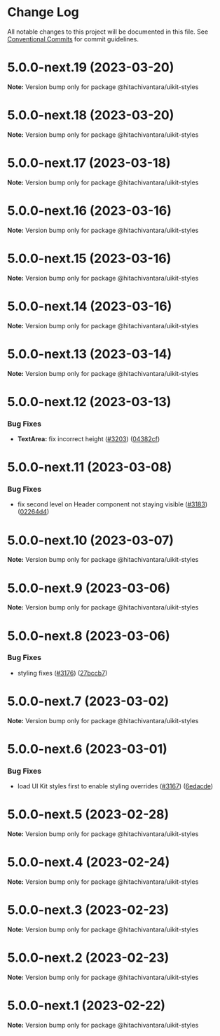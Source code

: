 # Change Log

All notable changes to this project will be documented in this file.
See [Conventional Commits](https://conventionalcommits.org) for commit guidelines.

# 5.0.0-next.19 (2023-03-20)

**Note:** Version bump only for package @hitachivantara/uikit-styles

# 5.0.0-next.18 (2023-03-20)

**Note:** Version bump only for package @hitachivantara/uikit-styles

# 5.0.0-next.17 (2023-03-18)

**Note:** Version bump only for package @hitachivantara/uikit-styles

# 5.0.0-next.16 (2023-03-16)

**Note:** Version bump only for package @hitachivantara/uikit-styles

# 5.0.0-next.15 (2023-03-16)

**Note:** Version bump only for package @hitachivantara/uikit-styles

# 5.0.0-next.14 (2023-03-16)

**Note:** Version bump only for package @hitachivantara/uikit-styles

# 5.0.0-next.13 (2023-03-14)

**Note:** Version bump only for package @hitachivantara/uikit-styles

# 5.0.0-next.12 (2023-03-13)

### Bug Fixes

- **TextArea:** fix incorrect height ([#3203](https://github.com/lumada-design/hv-uikit-react/issues/3203)) ([04382cf](https://github.com/lumada-design/hv-uikit-react/commit/04382cf64cc0aaefdbe92e5faece1c6471b8ab7e))

# 5.0.0-next.11 (2023-03-08)

### Bug Fixes

- fix second level on Header component not staying visible ([#3183](https://github.com/lumada-design/hv-uikit-react/issues/3183)) ([02264d4](https://github.com/lumada-design/hv-uikit-react/commit/02264d435e758438745f40bb7e0c2fe225eff611))

# 5.0.0-next.10 (2023-03-07)

**Note:** Version bump only for package @hitachivantara/uikit-styles

# 5.0.0-next.9 (2023-03-06)

**Note:** Version bump only for package @hitachivantara/uikit-styles

# 5.0.0-next.8 (2023-03-06)

### Bug Fixes

- styling fixes ([#3176](https://github.com/lumada-design/hv-uikit-react/issues/3176)) ([27bccb7](https://github.com/lumada-design/hv-uikit-react/commit/27bccb703ea93f3f92b868ef43331924b8ca9ded))

# 5.0.0-next.7 (2023-03-02)

**Note:** Version bump only for package @hitachivantara/uikit-styles

# 5.0.0-next.6 (2023-03-01)

### Bug Fixes

- load UI Kit styles first to enable styling overrides ([#3167](https://github.com/lumada-design/hv-uikit-react/issues/3167)) ([6edacde](https://github.com/lumada-design/hv-uikit-react/commit/6edacde1e3d090f6e1228693b3e5628fe776fecf))

# 5.0.0-next.5 (2023-02-28)

**Note:** Version bump only for package @hitachivantara/uikit-styles

# 5.0.0-next.4 (2023-02-24)

**Note:** Version bump only for package @hitachivantara/uikit-styles

# 5.0.0-next.3 (2023-02-23)

**Note:** Version bump only for package @hitachivantara/uikit-styles

# 5.0.0-next.2 (2023-02-23)

**Note:** Version bump only for package @hitachivantara/uikit-styles

# 5.0.0-next.1 (2023-02-22)

**Note:** Version bump only for package @hitachivantara/uikit-styles
